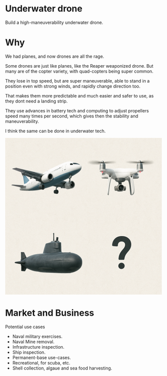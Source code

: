# Underwater drone

Build a high-maneuverability underwater drone.

# Why

We had planes, and now drones are all the rage.

Some drones are just like planes, like the Reaper weaponized drone. But many are of the copter variety, with quad-copters being super common. 

They lose in top speed, but are super maneuverable, able to stand in a position even with strong winds, and rapidly change direction too. 

That makes them more predictable and much easier and safer to use, as they dont need a landing strip. 

They use advances in battery tech and computing to adjust propellers speed many times per second, which gives then the stability and maneuverability.

I think the same can be done in underwater tech.

![image](image.png)

# Market and Business

Potential use cases
- Naval military exercises.
- Naval Mine removal.
- Infrastructure inspection.
- Ship inspection.
- Permanent-base use-cases. 
- Recreational, for scuba, etc.
- Shell collection, algaue and sea food harvesting.
  
